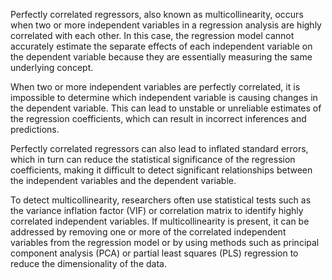 Perfectly correlated regressors, also known as multicollinearity, occurs when two or more independent variables in a regression analysis are highly correlated with each other. In this case, the regression model cannot accurately estimate the separate effects of each independent variable on the dependent variable because they are essentially measuring the same underlying concept.

When two or more independent variables are perfectly correlated, it is impossible to determine which independent variable is causing changes in the dependent variable. This can lead to unstable or unreliable estimates of the regression coefficients, which can result in incorrect inferences and predictions.

Perfectly correlated regressors can also lead to inflated standard errors, which in turn can reduce the statistical significance of the regression coefficients, making it difficult to detect significant relationships between the independent variables and the dependent variable.

To detect multicollinearity, researchers often use statistical tests such as the variance inflation factor (VIF) or correlation matrix to identify highly correlated independent variables. If multicollinearity is present, it can be addressed by removing one or more of the correlated independent variables from the regression model or by using methods such as principal component analysis (PCA) or partial least squares (PLS) regression to reduce the dimensionality of the data.

